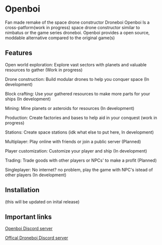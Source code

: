 # Openboi
Fan made remake of the space drone constructor Droneboi
Openboi Is a cross-patform(work in progress) space drone constructor similar to nimbatus or the game series droneboi. Openboi provides a open source, moddable alternative compared to the original game(s) 
## Features
Open world exploration: Explore vast sectors with planets and valuable resources to gather (Work in progress)

Drone construction: Build modular drones to help you conquer space (In development)

Block crafting: Use your gathered resources to make more parts for your ships (In development)

Mining: Mine planets or asteroids for resources (In development)

Production: Create factories and bases to help aid in your conquest (work in progress)

Stations: Create space stations (idk what else to put here, In development)

Multiplayer: Play online with friends or join a public server (Planned)

Player customization: Customize your player and ship (In development)

Trading: Trade goods with other players or NPCs' to make a profit (Planned)

Singleplayer: No internet? no problem, play the game with NPC's istead of other players (In development)

## Installation

(this will be updated on inital release)

## Important links

[Openboi Discord server](https://discord.gg/2UcD285GQ7)

[Offical Droneboi Discord server](https://discord.gg/2UcD285GQ7)

